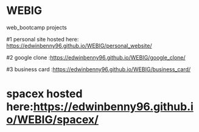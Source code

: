 # WEBIG

web_bootcamp projects

#1 personal site hosted here: https://edwinbenny96.github.io/WEBIG/personal_website/

#2 google clone :https://edwinbenny96.github.io/WEBIG/google_clone/

#3 business card :https://edwinbenny96.github.io/WEBIG/business_card/

# spacex hosted here:https://edwinbenny96.github.io/WEBIG/spacex/

